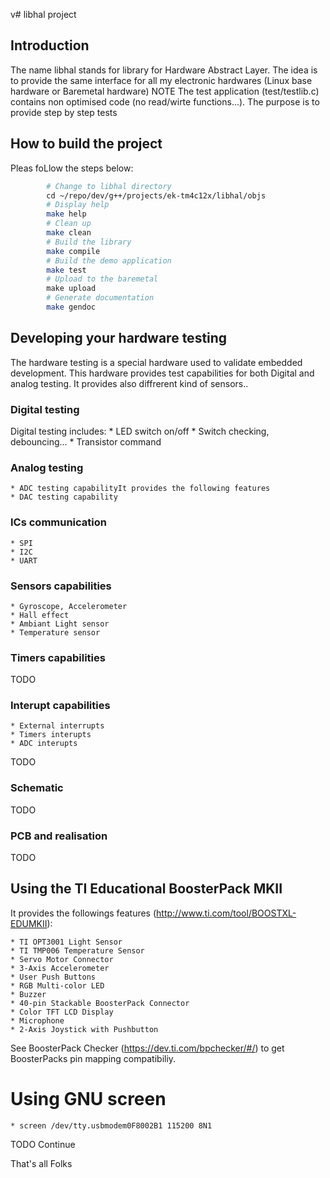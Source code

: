 v# libhal project

## Introduction
The name libhal stands for library for Hardware Abstract Layer. The idea is to provide the same interface for all my electronic hardwares (Linux base hardware or Baremetal hardware)
NOTE  The test application (test/testlib.c) contains non optimised code (no read/wirte functions...). The purpose is to provide step by step tests

## How to build the project
Pleas foLlow the steps below:

```bash
        # Change to libhal directory    
        cd ~/repo/dev/g++/projects/ek-tm4c12x/libhal/objs
        # Display help 
        make help
        # Clean up
        make clean
        # Build the library
        make compile
        # Build the demo application
        make test
        # Upload to the baremetal
        make upload
        # Generate documentation
        make gendoc
```

## Developing your hardware testing
The hardware testing is a special hardware used to validate embedded development.
This hardware provides test capabilities for both Digital and analog testing. It provides also diffrerent kind of sensors..

### Digital testing
Digital testing includes:
    * LED switch on/off
    * Switch checking, debouncing...
    * Transistor command

### Analog testing
    * ADC testing capabilityIt provides the following features
    * DAC testing capability

### ICs communication
    * SPI
    * I2C
    * UART

### Sensors capabilities
    * Gyroscope, Accelerometer
    * Hall effect
    * Ambiant Light sensor
    * Temperature sensor

### Timers capabilities
TODO

### Interupt capabilities
    * External interrupts
    * Timers interupts
    * ADC interupts
TODO

### Schematic
TODO

### PCB and realisation
TODO

## Using the TI Educational BoosterPack MKII
It provides the followings features (http://www.ti.com/tool/BOOSTXL-EDUMKII):

    * TI OPT3001 Light Sensor
    * TI TMP006 Temperature Sensor
    * Servo Motor Connector
    * 3-Axis Accelerometer
    * User Push Buttons
    * RGB Multi-color LED
    * Buzzer
    * 40-pin Stackable BoosterPack Connector
    * Color TFT LCD Display
    * Microphone
    * 2-Axis Joystick with Pushbutton

See BoosterPack Checker (https://dev.ti.com/bpchecker/#/) to get BoosterPacks pin mapping compatibiliy.

# Using GNU screen
    * screen /dev/tty.usbmodem0F8002B1 115200 8N1

TODO Continue

That's all Folks
